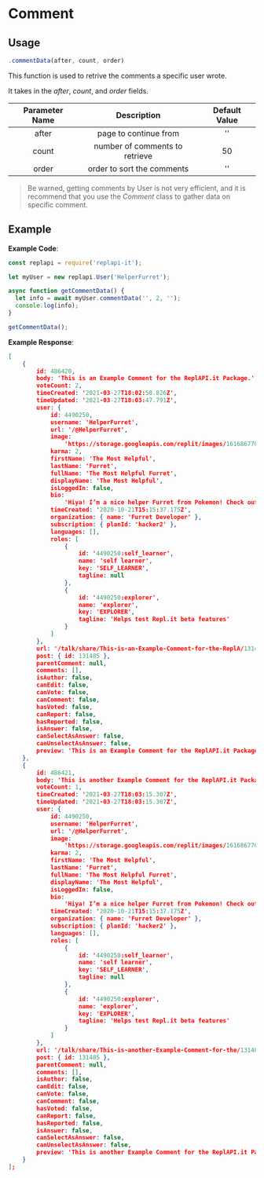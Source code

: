 # Comment 

## Usage
```js
.commentData(after, count, order)
```

This function is used to retrive the comments a specific user wrote.

It takes in the *after*, *count*, and *order* fields.

| Parameter Name | Description | Default Value |
| :---: | :---: | :---: |
| after | page to continue from | '' |
| count | number of comments to retrieve | 50 |
| order | order to sort the comments | '' |

> Be warned, getting comments by User is not very efficient, and it is recommend that you use the *Comment* class to gather data on specific comment.

## Example
**Example Code**:
```js
const replapi = require('replapi-it');

let myUser = new replapi.User('HelperFurret');

async function getCommentData() {
  let info = await myUser.commentData('', 2, '');
  console.log(info);
}

getCommentData();
```

**Example Response**:
```json
[
	{
		id: 486420,
		body: 'This is an Example Comment for the ReplAPI.it Package.',
		voteCount: 2,
		timeCreated: '2021-03-27T18:02:58.826Z',
		timeUpdated: '2021-03-27T18:03:47.791Z',
		user: {
			id: 4490250,
			username: 'HelperFurret',
			url: '/@HelperFurret',
			image:
				'https://storage.googleapis.com/replit/images/1616867701790_0e06eaf3f00d0c99cec2edda33640131.png',
			karma: 2,
			firstName: 'The Most Helpful',
			lastName: 'Furret',
			fullName: 'The Most Helpful Furret',
			displayName: 'The Most Helpful',
			isLoggedIn: false,
			bio:
				'Hiya! I’m a nice helper Furret from Pokemon! Check out my favorite Trainer: https://replit.com/@RayhanADev!',
			timeCreated: '2020-10-21T15:15:37.175Z',
			organization: { name: 'Furret Developer' },
			subscription: { planId: 'hacker2' },
			languages: [],
			roles: [
				{
					id: '4490250:self_learner',
					name: 'self learner',
					key: 'SELF_LEARNER',
					tagline: null
				},
				{
					id: '4490250:explorer',
					name: 'explorer',
					key: 'EXPLORER',
					tagline: 'Helps test Repl.it beta features'
				}
			]
		},
		url: '/talk/share/This-is-an-Example-Comment-for-the-ReplA/131485/486420',
		post: { id: 131485 },
		parentComment: null,
		comments: [],
		isAuthor: false,
		canEdit: false,
		canVote: false,
		canComment: false,
		hasVoted: false,
		canReport: false,
		hasReported: false,
		isAnswer: false,
		canSelectAsAnswer: false,
		canUnselectAsAnswer: false,
		preview: 'This is an Example Comment for the ReplAPI.it Package.'
	},
	{
		id: 486421,
		body: 'This is another Example Comment for the ReplAPI.it Package.',
		voteCount: 1,
		timeCreated: '2021-03-27T18:03:15.307Z',
		timeUpdated: '2021-03-27T18:03:15.307Z',
		user: {
			id: 4490250,
			username: 'HelperFurret',
			url: '/@HelperFurret',
			image:
				'https://storage.googleapis.com/replit/images/1616867701790_0e06eaf3f00d0c99cec2edda33640131.png',
			karma: 2,
			firstName: 'The Most Helpful',
			lastName: 'Furret',
			fullName: 'The Most Helpful Furret',
			displayName: 'The Most Helpful',
			isLoggedIn: false,
			bio:
				'Hiya! I’m a nice helper Furret from Pokemon! Check out my favorite Trainer: https://replit.com/@RayhanADev!',
			timeCreated: '2020-10-21T15:15:37.175Z',
			organization: { name: 'Furret Developer' },
			subscription: { planId: 'hacker2' },
			languages: [],
			roles: [
				{
					id: '4490250:self_learner',
					name: 'self learner',
					key: 'SELF_LEARNER',
					tagline: null
				},
				{
					id: '4490250:explorer',
					name: 'explorer',
					key: 'EXPLORER',
					tagline: 'Helps test Repl.it beta features'
				}
			]
		},
		url: '/talk/share/This-is-another-Example-Comment-for-the/131485/486421',
		post: { id: 131485 },
		parentComment: null,
		comments: [],
		isAuthor: false,
		canEdit: false,
		canVote: false,
		canComment: false,
		hasVoted: false,
		canReport: false,
		hasReported: false,
		isAnswer: false,
		canSelectAsAnswer: false,
		canUnselectAsAnswer: false,
		preview: 'This is another Example Comment for the ReplAPI.it Package.'
	}
];
```